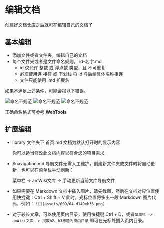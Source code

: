 # 编辑文档

创建好文档仓库之后就可在编辑自己的文档了

## 基本编辑

- 添加文件或者文件夹，编辑自己的文档
- 每个文件夹或者是文件命名规则。 id-名字.md
  - id 仅允许 整数 或 浮点数 类型，且 不可重复
  - 必须使用连 接符 或 下划线 将 id 与后续具体名称相连
  - 文件只能使用 .md 扩展名

如果不满足上述条件，可能会报以下错误。

![命名不规范](/blog/img/html/lx7.png) ![命名不规范](/blog/img/html/lx8.png) ![命名不规范](/blog/img/html/lx9.png)

正确命名格式可参考 **WebTools**

## 扩展编辑

- library 文件夹下 首页.md 文档为默认打开时的显示内容

  你可以适当修改此文档内容以符合您的项目需求

- $navigation.md 导航文件无需人工维护，创建新文件夹或文件时将自动更新，也可以在菜单栏手动刷新：

  菜单栏 -> amWiki文库 -> 手动更新当前文库导航文件

- 如果需要在 Markdown 文档中插入图片，请先截图，然后在文档对应位置使用快捷键：Ctrl + Shift + V 此时，光标位置将多出一段 Markdown 图片代码，例如： `![](assets/009/04-d149eb36.png)`

- 对于较长文章，可以使用页内目录，使用快捷键 Ctrl + D，或者`菜单栏 -> amWiki文库 -> 提取h2、h3标题为页内目录`,即可在光标处插入页内目录。
